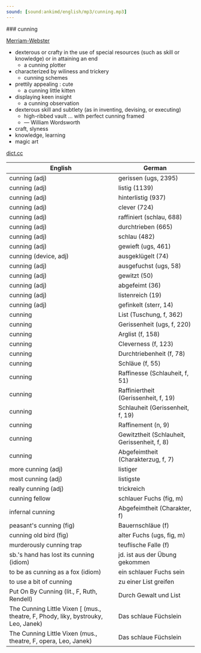 ```yaml
---
sound: [sound:ankimd/english/mp3/cunning.mp3]
---
```


\### cunning

[Merriam-Webster](https://www.merriam-webster.com/dictionary/cunning)

- dexterous or crafty in the use of special resources (such as skill or knowledge) or in attaining an end
    - a cunning plotter
- characterized by wiliness and trickery
    - cunning schemes
- prettily appealing : cute
    - a cunning little kitten
- displaying keen insight
    - a cunning observation
- dexterous skill and subtlety (as in inventing, devising, or executing)
    - high-ribbed vault … with perfect cunning framed
    - — William Wordsworth
- craft, slyness
- knowledge, learning
- magic art

[dict.cc](https://www.dict.cc/cunning)

| English        | German       |
| -------------- | ------------ |
| cunning (adj) | gerissen (ugs, 2395) |
| cunning (adj) | listig (1139) |
| cunning (adj) | hinterlistig (937) |
| cunning (adj) | clever (724) |
| cunning (adj) | raffiniert (schlau, 688) |
| cunning (adj) | durchtrieben (665) |
| cunning (adj) | schlau (482) |
| cunning (adj) | gewieft (ugs, 461) |
| cunning (device, adj) | ausgeklügelt (74) |
| cunning (adj) | ausgefuchst (ugs, 58) |
| cunning (adj) | gewitzt (50) |
| cunning (adj) | abgefeimt (36) |
| cunning (adj) | listenreich (19) |
| cunning (adj) | gefinkelt (sterr, 14) |
| cunning | List (Tuschung, f, 362) |
| cunning | Gerissenheit (ugs, f, 220) |
| cunning | Arglist (f, 158) |
| cunning | Cleverness (f, 123) |
| cunning | Durchtriebenheit (f, 78) |
| cunning | Schläue (f, 55) |
| cunning | Raffinesse (Schlauheit, f, 51) |
| cunning | Raffiniertheit (Gerissenheit, f, 19) |
| cunning | Schlauheit (Gerissenheit, f, 19) |
| cunning | Raffinement (n, 9) |
| cunning | Gewitztheit (Schlauheit, Gerissenheit, f, 8) |
| cunning | Abgefeimtheit (Charakterzug, f, 7) |
| more cunning (adj) | listiger |
| most cunning (adj) | listigste |
| really cunning (adj) | trickreich |
| cunning fellow | schlauer Fuchs (fig, m) |
| infernal cunning | Abgefeimtheit (Charakter, f) |
| peasant's cunning (fig) | Bauernschläue (f) |
| cunning old bird (fig) | alter Fuchs (ugs, fig, m) |
| murderously cunning trap | teuflische Falle (f) |
| sb.'s hand has lost its cunning (idiom) | jd. ist aus der Übung gekommen |
| to be as cunning as a fox (idiom) | ein schlauer Fuchs sein |
| to use a bit of cunning | zu einer List greifen |
| Put On By Cunning (lit., F, Ruth, Rendell) | Durch Gewalt und List |
| The Cunning Little Vixen [ (mus., theatre, F, Phody, liky, bystrouky, Leo, Janek) | Das schlaue Füchslein |
| The Cunning Little Vixen (mus., theatre, F, opera, Leo, Janek) | Das schlaue Füchslein |
